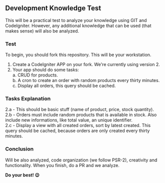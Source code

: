 ## Development Knowledge Test

This will be a practical test to analyze your knowledge using GIT and CodeIgniter. However, any additional knowledge that can be used (that makes sense) will also be analyzed.

### Test

To begin, you should fork this repository. This will be your workstation.

1. Create a CodeIgniter APP on your fork. We're currently using version 2.
2. Your app should do some tasks:  
 a. CRUD for products.  
 b. A cron to create an order with random products every thirty minutes.  
 c. Display all orders, this query should be cached.  

### Tasks Explanation

2.a - This should be basic stuff (name of product, price, stock quantity).  
2.b - Orders must include random products that is available in stock. Also include new informations, like total value, an unique identifier.  
2.c - Display a view with all created orders, sort by latest created. This query should be cached, because orders are only created every thirty minutes.  

### Conclusion

Will be also analyzed, code organization (we follow PSR-2), creativity and functionality.
When you finish, do a PR and we analyze.

**Do your best! :wink:**
